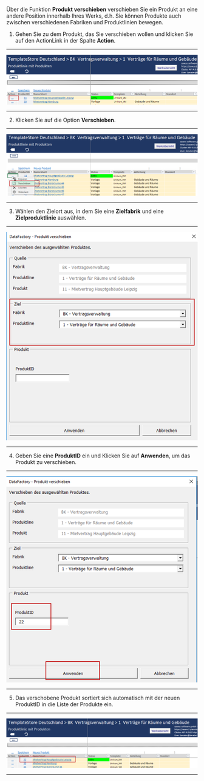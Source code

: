 Über die Funktion **Produkt verschieben** verschieben Sie ein Produkt an eine andere Position innerhalb Ihres Werks, d.h. Sie können Produkte auch zwischen verschiedenen Fabriken und Produktlinien bewegen.  

1) Gehen Sie zu dem Produkt, das Sie verschieben wollen und klicken Sie auf den ActionLink in der Spalte **Action**.  

---
![](/assets/p17.png) 

---

2) Klicken Sie auf die Option **Verschieben**.  

---
![](/assets/p18.png) 

---

3) Wählen den Zielort aus, in dem Sie eine **Zielfabrik** und eine **Zielproduktlinie** auswählen.  

---
![](/assets/p19.png) 

---

4) Geben Sie eine **ProduktID** ein und Klicken Sie auf **Anwenden**, um das Produkt zu verschieben.   

---
![](/assets/p20.png) 

---

5) Das verschobene Produkt sortiert sich automatisch mit der neuen ProduktID in die Liste der Produkte ein.  

---
![](/assets/p21.png) 

---


